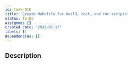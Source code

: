 ```yaml
---
id: task-010
title: 'Create Makefile for build, test, and run scripts'
status: To Do
assignee: []
created_date: '2025-07-17'
labels: []
dependencies: []
---
```


## Description

